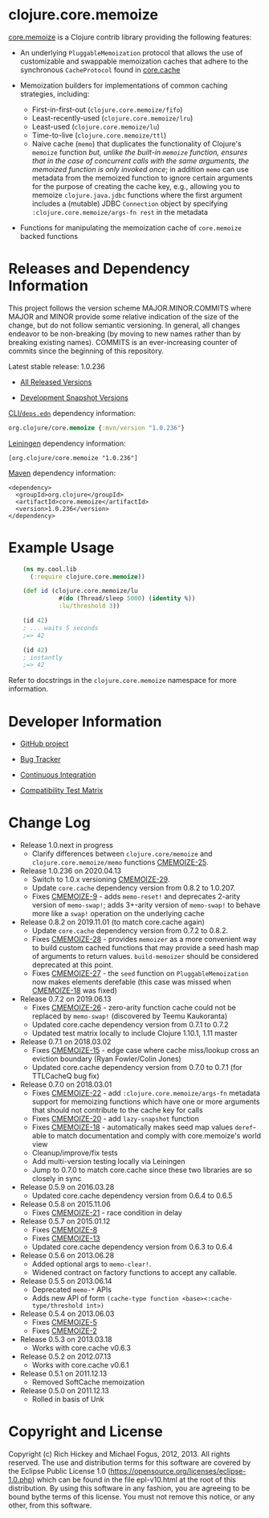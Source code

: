clojure.core.memoize
========================================

[core.memoize](https://github.com/clojure/core.memoize) is a Clojure contrib library providing the following features:

* An underlying `PluggableMemoization` protocol that allows the use of customizable and swappable memoization caches that adhere to the synchronous `CacheProtocol` found in [core.cache](http://github.com/clojure/core.cache)

* Memoization builders for implementations of common caching strategies, including:
  - First-in-first-out (`clojure.core.memoize/fifo`)
  - Least-recently-used (`clojure.core.memoize/lru`)
  - Least-used (`clojure.core.memoize/lu`)
  - Time-to-live (`clojure.core.memoize/ttl`)
  - Naive cache (`memo`) that duplicates the functionality of Clojure's `memoize` function _but, unlike the built-in `memoize` function, ensures that in the case of concurrent calls with the same arguments, the memoized function is only invoked once_; in addition `memo` can use metadata from the memoized function to ignore certain arguments for the purpose of creating the cache key, e.g., allowing you to memoize `clojure.java.jdbc` functions where the first argument includes a (mutable) JDBC `Connection` object by specifying `:clojure.core.memoize/args-fn rest` in the metadata

* Functions for manipulating the memoization cache of `core.memoize` backed functions



Releases and Dependency Information
========================================

This project follows the version scheme MAJOR.MINOR.COMMITS where MAJOR and MINOR provide some relative indication of the size of the change, but do not follow semantic versioning. In general, all changes endeavor to be non-breaking (by moving to new names rather than by breaking existing names). COMMITS is an ever-increasing counter of commits since the beginning of this repository.

Latest stable release: 1.0.236

* [All Released Versions](http://search.maven.org/#search%7Cgav%7C1%7Cg%3A%22org.clojure%22%20AND%20a%3A%22core.memoize%22)

* [Development Snapshot Versions](https://oss.sonatype.org/index.html#nexus-search;gav~org.clojure~core.memoize~~~)

[CLI/`deps.edn`](https://clojure.org/reference/deps_and_cli) dependency information:
```clojure
org.clojure/core.memoize {:mvn/version "1.0.236"}
```

[Leiningen](https://github.com/technomancy/leiningen) dependency information:

    [org.clojure/core.memoize "1.0.236"]

[Maven](http://maven.apache.org/) dependency information:

    <dependency>
      <groupId>org.clojure</groupId>
      <artifactId>core.memoize</artifactId>
      <version>1.0.236</version>
    </dependency>



Example Usage
========================================

```clojure
    (ns my.cool.lib
      (:require clojure.core.memoize))

    (def id (clojure.core.memoize/lu
	          #(do (Thread/sleep 5000) (identity %))
			  :lu/threshold 3))

    (id 42)
    ; ... waits 5 seconds
    ;=> 42

    (id 42)
    ; instantly
    ;=> 42
```

Refer to docstrings in the `clojure.core.memoize` namespace for more information.



Developer Information
========================================

* [GitHub project](https://github.com/clojure/core.memoize)

* [Bug Tracker](https://clojure.atlassian.net/browse/CMEMOIZE)

* [Continuous Integration](https://build.clojure.org/job/core.memoize/)

* [Compatibility Test Matrix](https://build.clojure.org/job/core.memoize-test-matrix/)



Change Log
====================
* Release 1.0.next in progress
  * Clarify differences between `clojure.core/memoize` and `clojure.core.memoize/memo` functions [CMEMOIZE-25](https://clojure.atlassian.net/browse/CMEMOIZE-25).
* Release 1.0.236 on 2020.04.13
  * Switch to 1.0.x versioning [CMEMOIZE-29](https://clojure.atlassian.net/browse/CMEMOIZE-29).
  * Update `core.cache` dependency version from 0.8.2 to 1.0.207.
  * Fixes [CMEMOIZE-9](https://clojure.atlassian.net/browse/CMEMOIZE-9) - adds `memo-reset!` and deprecates 2-arity version of `memo-swap!`; adds 3+-arity version of `memo-swap!` to behave more like a `swap!` operation on the underlying cache
* Release 0.8.2 on 2019.11.01 (to match core.cache again)
  * Update `core.cache` dependency version from 0.7.2 to 0.8.2.
  * Fixes [CMEMOIZE-28](https://clojure.atlassian.net/browse/CMEMOIZE-28) - provides `memoizer` as a more convenient way to build custom cached functions that may provide a seed hash map of arguments to return values. `build-memoizer` should be considered deprecated at this point.
  * Fixes [CMEMOIZE-27](https://clojure.atlassian.net/browse/CMEMOIZE-27) - the `seed` function on `PluggableMemoization` now makes elements derefable (this case was missed when [CMEMOIZE-18](https://clojure.atlassian.net/browse/CMEMOIZE-18) was fixed)
* Release 0.7.2 on 2019.06.13
  * Fixes [CMEMOIZE-26](https://clojure.atlassian.net/browse/CMEMOIZE-26) - zero-arity function cache could not be replaced by `memo-swap!` (discovered by Teemu Kaukoranta)
  * Updated core.cache dependency version from 0.7.1 to 0.7.2
  * Updated test matrix locally to include Clojure 1.10.1, 1.11 master
* Release 0.7.1 on 2018.03.02
  * Fixes [CMEMOIZE-15](https://clojure.atlassian.net/browse/CMEMOIZE-15) - edge case where cache miss/lookup cross an eviction boundary (Ryan Fowler/Colin Jones)
  * Updated core.cache dependency version from 0.7.0 to 0.7.1 (for TTLCacheQ bug fix)
* Release 0.7.0 on 2018.03.01
  * Fixes [CMEMOIZE-22](https://clojure.atlassian.net/browse/CMEMOIZE-22) - add `:clojure.core.memoize/args-fn` metadata support for memoizing functions which have one or more arguments that should not contribute to the cache key for calls
  * Fixes [CMEMOIZE-20](https://clojure.atlassian.net/browse/CMEMOIZE-20) - add `lazy-snapshot` function
  * Fixes [CMEMOIZE-18](https://clojure.atlassian.net/browse/CMEMOIZE-18) - automatically makes seed map values `deref`-able to match documentation and comply with core.memoize's world view
  * Cleanup/improve/fix tests
  * Add multi-version testing locally via Leiningen
  * Jump to 0.7.0 to match core.cache since these two libraries are so closely in sync
* Release 0.5.9 on 2016.03.28
  * Updated core.cache dependency version from 0.6.4 to 0.6.5
* Release 0.5.8 on 2015.11.06
  * Fixes [CMEMOIZE-21](https://clojure.atlassian.net/browse/CMEMOIZE-21) - race condition in delay
* Release 0.5.7 on 2015.01.12
  * Fixes [CMEMOIZE-8](https://clojure.atlassian.net/browse/CMEMOIZE-8)
  * Fixes [CMEMOIZE-13](https://clojure.atlassian.net/browse/CMEMOIZE-13)
  * Updated core.cache dependency version from 0.6.3 to 0.6.4
* Release 0.5.6 on 2013.06.28
  * Added optional args to `memo-clear!`.
  * Widened contract on factory functions to accept any callable.
* Release 0.5.5 on 2013.06.14
  * Deprecated `memo-*` APIs
  * Adds new API of form `(cache-type function <base><:cache-type/threshold int>)`
* Release 0.5.4 on 2013.06.03
  * Fixes [CMEMOIZE-5](https://clojure.atlassian.net/browse/CMEMOIZE-5)
  * Fixes [CMEMOIZE-2](https://clojure.atlassian.net/browse/CMEMOIZE-2)
* Release 0.5.3 on 2013.03.18
  * Works with core.cache v0.6.3
* Release 0.5.2 on 2012.07.13
  * Works with core.cache v0.6.1
* Release 0.5.1 on 2011.12.13
  * Removed SoftCache memoization
* Release 0.5.0 on 2011.12.13
  * Rolled in basis of Unk


Copyright and License
========================================

Copyright (c) Rich Hickey and Michael Fogus, 2012, 2013. All rights reserved.  The use and distribution terms for this software are covered by the Eclipse Public License 1.0 (https://opensource.org/licenses/eclipse-1.0.php) which can be found in the file epl-v10.html at the root of this distribution. By using this software in any fashion, you are agreeing to be bound bythe terms of this license.  You must not remove this notice, or any other, from this software.

